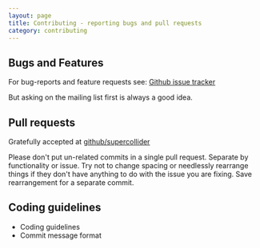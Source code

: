 ```yaml
---
layout: page
title: Contributing - reporting bugs and pull requests
category: contributing
---
```


## Bugs and Features

For bug-reports and feature requests see: [Github issue tracker](https://github.com/supercollider/supercollider/issues)

But asking on the mailing list first is always a good idea.


## Pull requests

Gratefully accepted at [github/supercollider](https://github.com/supercollider/supercollider)

Please don't put un-related commits in a single pull request.  Separate by functionality or issue.  Try not to change spacing or needlessly rearrange things if they don't have anything to do with the issue you are fixing.  Save rearrangement for a separate commit.

## Coding guidelines

- Coding guidelines
- Commit message format

